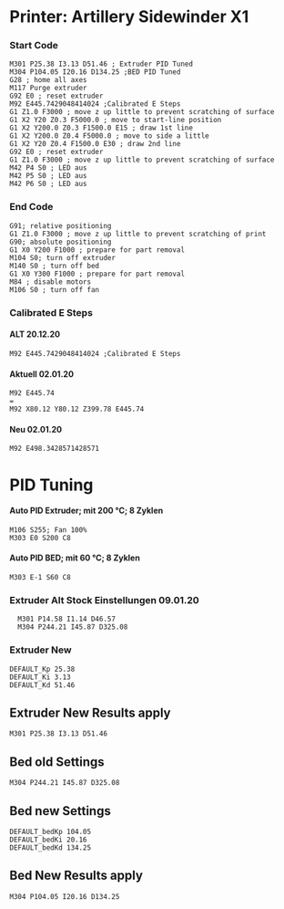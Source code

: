 # Printer: Artillery Sidewinder X1

### Start Code 

```
M301 P25.38 I3.13 D51.46 ; Extruder PID Tuned
M304 P104.05 I20.16 D134.25 ;BED PID Tuned
G28 ; home all axes
M117 Purge extruder
G92 E0 ; reset extruder
M92 E445.7429048414024 ;Calibrated E Steps
G1 Z1.0 F3000 ; move z up little to prevent scratching of surface
G1 X2 Y20 Z0.3 F5000.0 ; move to start-line position
G1 X2 Y200.0 Z0.3 F1500.0 E15 ; draw 1st line
G1 X2 Y200.0 Z0.4 F5000.0 ; move to side a little
G1 X2 Y20 Z0.4 F1500.0 E30 ; draw 2nd line
G92 E0 ; reset extruder
G1 Z1.0 F3000 ; move z up little to prevent scratching of surface
M42 P4 S0 ; LED aus
M42 P5 S0 ; LED aus
M42 P6 S0 ; LED aus
```


### End Code

```
G91; relative positioning
G1 Z1.0 F3000 ; move z up little to prevent scratching of print
G90; absolute positioning
G1 X0 Y200 F1000 ; prepare for part removal
M104 S0; turn off extruder
M140 S0 ; turn off bed
G1 X0 Y300 F1000 ; prepare for part removal
M84 ; disable motors
M106 S0 ; turn off fan
```

### Calibrated E Steps 

#### ALT 20.12.20

```
M92 E445.7429048414024 ;Calibrated E Steps 
````

#### Aktuell 02.01.20

```
M92 E445.74 
=
M92 X80.12 Y80.12 Z399.78 E445.74
```

#### Neu 02.01.20
```
M92 E498.3428571428571 
```


# PID Tuning

#### Auto PID Extruder; mit 200 °C; 8 Zyklen
```
M106 S255; Fan 100%
M303 E0 S200 C8
```

#### Auto PID BED; mit 60 °C; 8 Zyklen

```
M303 E-1 S60 C8
```


### Extruder Alt Stock Einstellungen 09.01.20

```
  M301 P14.58 I1.14 D46.57
  M304 P244.21 I45.87 D325.08
```

### Extruder New
```
DEFAULT_Kp 25.38
DEFAULT_Ki 3.13
DEFAULT_Kd 51.46
```

## Extruder New Results apply
```
M301 P25.38 I3.13 D51.46
```

## Bed old Settings
```
M304 P244.21 I45.87 D325.08
```
## Bed new Settings
```
DEFAULT_bedKp 104.05
DEFAULT_bedKi 20.16
DEFAULT_bedKd 134.25
```
## Bed New Results apply
```
M304 P104.05 I20.16 D134.25
```

